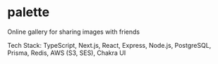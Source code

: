 # palette

Online gallery for sharing images with friends

Tech Stack: TypeScript, Next.js, React, Express, Node.js, PostgreSQL, Prisma, Redis, AWS (S3, SES), Chakra UI
